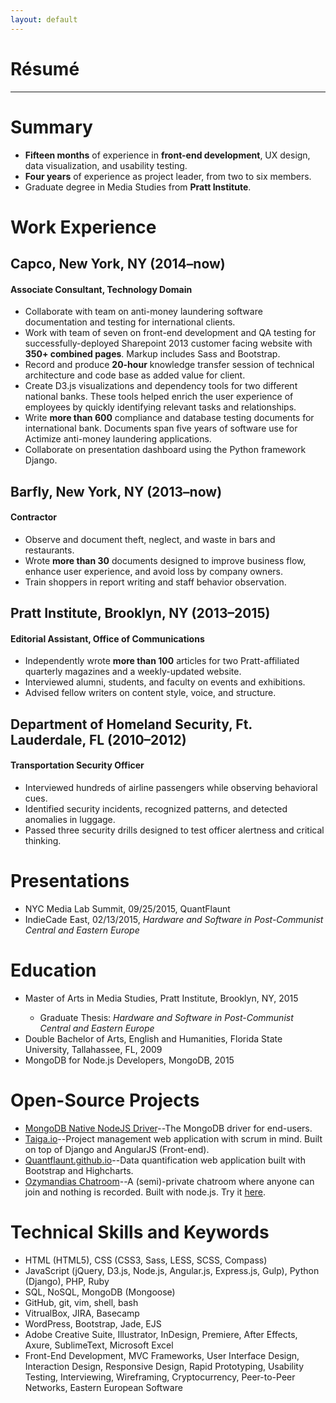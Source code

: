 ```yaml
---
layout: default
---
```


<div class="page-section short">
<h1 class="centered">Résumé</h1>
<hr>
<h1>Summary</h1>
    <ul>
    <li><strong>Fifteen months</strong> of experience in <strong>front-end development</strong>, UX design, data visualization, and usability testing.</li>
    <li><strong>Four years</strong> of experience as project leader, from two to six members.</li>
    <li>Graduate degree in Media Studies from <strong>Pratt Institute</strong>.</li>
    </ul>
<h1>Work Experience</h1>
<h2>Capco, New York, NY (2014–now)</h2>
<h4>Associate Consultant, Technology Domain</h4>
    <ul>
        <li>Collaborate with team on anti-money laundering software documentation and testing for international clients.</li>
        <li>Work with team of seven on front-end development and QA testing for successfully-deployed Sharepoint 2013 customer facing website with <strong>350+ combined pages</strong>. Markup includes Sass and Bootstrap.</li>
        <li>Record and produce <strong>20-hour</strong> knowledge transfer session of technical architecture and code base as added value for client.</li>
        <li>Create D3.js visualizations and dependency tools for two different national banks. These tools helped enrich the user experience of employees by quickly identifying relevant tasks and relationships.</li>
        <li>Write <strong>more than 600</strong> compliance and database testing documents for international bank. Documents span five years of software use for Actimize anti-money laundering applications.</li>
        <li>Collaborate on presentation dashboard using the Python framework Django.</li>
    </ul>
<h2>Barfly, New York, NY (2013–now)</h2>
<h4>Contractor</h4>
    <ul>
          <li>Observe and document theft, neglect, and waste in bars and restaurants. </li>
          <li>Wrote <strong>more than 30</strong> documents designed to improve business flow, enhance user experience, and avoid loss by company owners.</li>
          <li>Train shoppers in report writing and staff behavior observation.</li>
    </ul>
<h2>Pratt Institute, Brooklyn, NY (2013–2015)</h2>
<h4>Editorial Assistant, Office of Communications</h4>
    <ul>
        <li>Independently wrote <strong>more than 100</strong> articles for two Pratt-affiliated quarterly magazines and a weekly-updated website.</li>
        <li>Interviewed alumni, students, and faculty on events and exhibitions.</li>
        <li>Advised fellow writers on content style, voice, and structure.</li>
    </ul>
<h2>Department of Homeland Security, Ft. Lauderdale, FL (2010–2012)</h2>
<h4>Transportation Security Officer</h4>
    <ul>
        <li>Interviewed hundreds of airline passengers while observing behavioral cues.</li>
        <li>Identified security incidents, recognized patterns, and detected anomalies in luggage.</li>
        <li>Passed three security drills designed to test officer alertness and critical thinking.</li>
    </ul>
<h1>Presentations</h1>
    <ul>
        <li>NYC Media Lab Summit, 09/25/2015, QuantFlaunt</li>
        <li>IndieCade East, 02/13/2015, <em>Hardware and Software in Post-Communist Central and Eastern Europe</em></li>
        </ul>
<h1>Education</h1>
    <ul>
        <li>Master of Arts in Media Studies, Pratt Institute, Brooklyn, NY, 2015</li>
        <ul><li>Graduate Thesis: <em>Hardware and Software in Post-Communist Central and Eastern Europe</em></li></ul>
        <li>Double Bachelor of Arts, English and Humanities, Florida State University, Tallahassee, FL, 2009</li>
        <li>MongoDB for Node.js Developers, MongoDB, 2015</li>
    </ul>
<h1>Open-Source Projects</h1>
    <ul>
        <li><a class="link" href="https://github.com/mongodb/node-mongodb-native" alt="MongoDB">MongoDB Native NodeJS Driver</a>--The MongoDB driver for end-users.</li>
        <li><a class="link" href="http://taiga.io" alt="Taiga">Taiga.io</a>--Project management web application with scrum in mind. Built on top of Django and AngularJS (Front-end).</li>
        <li><a class="link" href="https://quantflaunt.github.io" alt="QuantFlaunt">Quantflaunt.github.io</a>--Data quantification web application built with Bootstrap and Highcharts.</li>
        <li><a class="link" href="https://github.com/janaipakos/Ozymandias-Chatroom" alt="Ozymandias Chatroom">Ozymandias Chatroom</a>--A (semi)-private chatroom where anyone can join and nothing is recorded. Built with node.js. Try it <a class="link" href="https://secretchat.herokuapp.com/">here</a>.</li>
    </ul>
<h1>Technical Skills and Keywords</h1>
    <ul>
        <li>HTML (HTML5), CSS (CSS3, Sass, LESS, SCSS, Compass)</li>
        <li>JavaScript (jQuery, D3.js, Node.js, Angular.js, Express.js, Gulp), Python (Django), PHP, Ruby</li>
        <li>SQL, NoSQL, MongoDB (Mongoose)</li>
        <li>GitHub, git, vim, shell, bash</li>
        <li>VitrualBox, JIRA, Basecamp</li>
        <li>WordPress, Bootstrap, Jade, EJS</li>
        <li>Adobe Creative Suite, Illustrator, InDesign, Premiere, After Effects, Axure, SublimeText, Microsoft Excel</li>
        <li>Front-End Development, MVC Frameworks, User Interface Design, Interaction Design, Responsive Design, Rapid Prototyping, Usability Testing, Interviewing, Wireframing, Cryptocurrency, Peer-to-Peer Networks, Eastern European Software</li>
    </ul>
</div>
